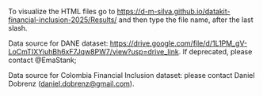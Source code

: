 To visualize the HTML files go to https://d-m-silva.github.io/datakit-financial-inclusion-2025/Results/ and then type the file name, after the last slash.

Data source for DANE dataset: https://drive.google.com/file/d/1L1PM_gV-LoCmTIXYiuhBh6xF7Jqw8PW7/view?usp=drive_link. If deprecated, please contact @EmaStank;

Data source for Colombia Financial Inclusion dataset: please contact Daniel Dobrenz (daniel.dobrenz@gmail.com).
